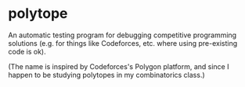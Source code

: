 # polytope
An automatic testing program for debugging competitive programming solutions (e.g. for things like Codeforces, etc. where using pre-existing code is ok).

(The name is inspired by Codeforces's Polygon platform, and since I happen to be studying polytopes in my combinatorics class.)
